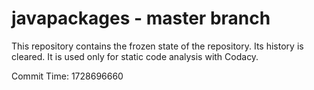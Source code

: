 # javapackages - master branch

This repository contains the frozen state of the repository.
Its history is cleared. It is used only for static code
analysis with Codacy.

Commit Time: 1728696660
